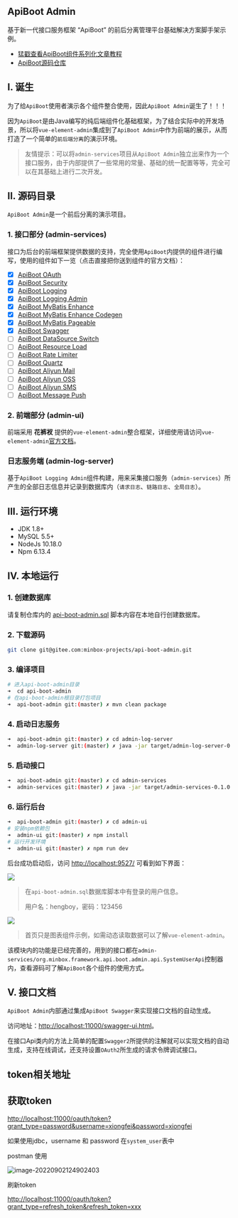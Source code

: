 ## ApiBoot Admin

基于新一代接口服务框架 “ApiBoot” 的前后分离管理平台基础解决方案脚手架示例。

- [猛戳查看ApiBoot组件系列化文章教程](https://blog.yuqiyu.com/apiboot-all-articles.html)
- [ApiBoot源码仓库](https://gitee.com/minbox-projects/api-boot)

## I. 诞生

为了给`ApiBoot`使用者演示各个组件整合使用，因此`ApiBoot Admin`诞生了！！！

因为`ApiBoot`是由Java编写的纯后端组件化基础框架，为了结合实际中的开发场景，所以将`vue-element-admin`集成到了`ApiBoot Admin`中作为前端的展示，从而打造了一个简单的`前后端分离`的演示环境。

> 友情提示：可以将`admin-services`项目从`ApiBoot Admin`独立出来作为一个接口服务，由于内部提供了一些常用的常量、基础的统一配置等等，完全可以在其基础上进行二次开发。

## II. 源码目录

`ApiBoot Admin`是一个前后分离的演示项目。

### 1. 接口部分 (admin-services)

接口为后台的前端框架提供数据的支持，完全使用`ApiBoot`内提供的组件进行编写，使用的组件如下一览（点击直接把你送到组件的官方文档）：

- [x] [ApiBoot OAuth](http://apiboot.minbox.io/zh-cn/docs/api-boot-oauth.html)
- [x] [ApiBoot Security](http://apiboot.minbox.io/zh-cn/docs/api-boot-security.html)
- [x] [ApiBoot Logging](http://apiboot.minbox.io/zh-cn/docs/api-boot-logging.html)
- [x] [ApiBoot Logging Admin](http://apiboot.minbox.io/zh-cn/docs/api-boot-logging-admin.html)
- [x] [ApiBoot MyBatis Enhance](http://apiboot.minbox.io/zh-cn/docs/api-boot-mybatis-enhance.html)
- [x] [ApiBoot MyBatis Enhance Codegen](http://apiboot.minbox.io/zh-cn/docs/api-boot-mybatis-enhance-codegen.html)
- [x] [ApiBoot MyBatis Pageable](http://apiboot.minbox.io/zh-cn/docs/api-boot-mybatis-pageable.html)
- [x] [ApiBoot Swagger](http://apiboot.minbox.io/zh-cn/docs/api-boot-swagger.html)
- [ ] [ApiBoot DataSource Switch](http://apiboot.minbox.io/zh-cn/docs/api-boot-datasource-switch.html)
- [ ] [ApiBoot Resource Load](http://apiboot.minbox.io/zh-cn/docs/api-boot-resource-load.html)
- [ ] [ApiBoot Rate Limiter](http://apiboot.minbox.io/zh-cn/docs/api-boot-rate-limiter.html)
- [ ] [ApiBoot Quartz](http://apiboot.minbox.io/zh-cn/docs/api-boot-quartz.html)
- [ ] [ApiBoot Aliyun Mail](http://apiboot.minbox.io/zh-cn/docs/api-boot-mail.html)
- [ ] [ApiBoot Aliyun OSS](http://apiboot.minbox.io/zh-cn/docs/api-boot-oss.html)
- [ ] [ApiBoot Aliyun SMS](http://apiboot.minbox.io/zh-cn/docs/api-boot-sms.html)
- [ ] [ApiBoot Message Push](http://apiboot.minbox.io/zh-cn/docs/api-boot-message-push.html)

### 2. 前端部分 (admin-ui)

前端采用 **花裤衩** 提供的`vue-element-admin`整合框架，详细使用请访问`vue-element-admin`[官方文档](https://panjiachen.github.io/vue-element-admin-site/zh/)。

### 日志服务端 (admin-log-server)

基于`ApiBoot Logging Admin`组件构建，用来采集接口服务（`admin-services`）所产生的全部日志信息并记录到数据库内（`请求日志`、`链路日志`、`全局日志`）。

## III. 运行环境

- JDK 1.8+
- MySQL 5.5+
- NodeJs 10.18.0
- Npm 6.13.4

## IV. 本地运行

### 1. 创建数据库

请复制仓库内的 [api-boot-admin.sql](https://gitee.com/minbox-projects/api-boot-admin/blob/master/api-boot-admin.sql) 脚本内容在本地自行创建数据库。

### 2. 下载源码

```bash
git clone git@gitee.com:minbox-projects/api-boot-admin.git
```

### 3. 编译项目

```bash
# 进入api-boot-admin目录
➜  cd api-boot-admin
# 在api-boot-admin根目录打包项目
➜  api-boot-admin git:(master) ✗ mvn clean package
```

### 4. 启动日志服务

```bash
➜  api-boot-admin git:(master) ✗ cd admin-log-server 
➜  admin-log-server git:(master) ✗ java -jar target/admin-log-server-0.1.0.RELEASE.jar
```

### 5. 启动接口

```bash
➜  api-boot-admin git:(master) ✗ cd admin-services 
➜  admin-services git:(master) ✗ java -jar target/admin-services-0.1.0.RELEASE.jar 
```

### 6. 运行后台

```bash
➜  api-boot-admin git:(master) ✗ cd admin-ui 
# 安装npm依赖包
➜  admin-ui git:(master) ✗ npm install
# 运行开发环境
➜  admin-ui git:(master) ✗ npm run dev
```

后台成功启动后，访问 [http://localhost:9527/](http://localhost:9527/) 可看到如下界面：


![](https://assets.yuqiyu.com/images/api-boot-admin/WX20200107-122654@2x.png)

> 在`api-boot-admin.sql`数据库脚本中有登录的用户信息。
>
> 用户名：hengboy，密码：123456

![](https://assets.yuqiyu.com/images/api-boot-admin/WX20200107-123051@2x.png)

> 首页只是图表组件示例，如需动态读取数据可以了解`vue-element-admin`。



该模块内的功能是已经完善的，用到的接口都在`admin-services/org.minbox.framework.api.boot.admin.api.SystemUserApi`控制器内，查看源码可了解`ApiBoot`各个组件的使用方式。

## V. 接口文档

`ApiBoot Admin`内部通过集成`ApiBoot Swagger`来实现接口文档的自动生成。

访问地址：[http://localhost:11000/swagger-ui.html](http://localhost:9090/swagger-ui.html)。

在接口Api类内的方法上简单的配置`Swagger2`所提供的注解就可以实现文档的自动生成，支持在线调试，还支持设置`OAuth2`所生成的请求令牌调试接口。





## token相关地址

## 获取token

[http://localhost:11000/oauth/token?grant_type=password&username=xiongfei&password=xiongfei](http://localhost:11000/oauth/token?grant_type=password&username=xiongfei&password=xiongfei)

如果使用jdbc，username 和 password 在`system_user`表中

postman 使用

![image-20220902124902403](README.assets/image-20220902124902403.png)

刷新token

[http://localhost:11000/oauth/token?grant_type=refresh_token&refresh_token=xxx](http://localhost:11000/oauth/token?grant_type=refresh_token&refresh_token=xxxx)

